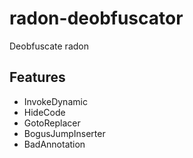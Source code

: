 # radon-deobfuscator
Deobfuscate radon

## Features
* InvokeDynamic
* HideCode
* GotoReplacer
* BogusJumpInserter
* BadAnnotation
